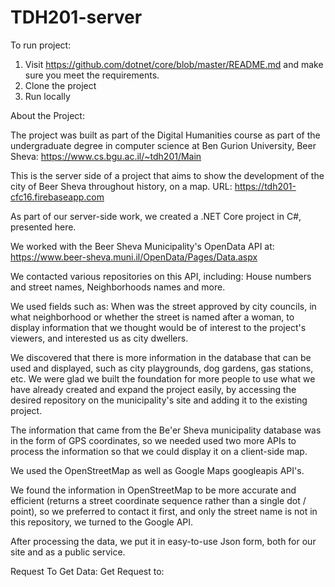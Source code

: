 # TDH201-server
To run project: 
1. Visit https://github.com/dotnet/core/blob/master/README.md and make sure you meet the requirements.
2. Clone the project
3. Run locally

About the Project:

The project was built as part of the Digital Humanities course as part of the undergraduate degree in computer science at Ben Gurion University, Beer Sheva: https://www.cs.bgu.ac.il/~tdh201/Main

This is the server side of a project that aims to show the development of the city of Beer Sheva throughout history, on a map. URL: https://tdh201-cfc16.firebaseapp.com

As part of our server-side work, we created a .NET Core project in C#, presented here.

We worked with the Beer Sheva Municipality's OpenData API at: https://www.beer-sheva.muni.il/OpenData/Pages/Data.aspx

We contacted various repositories on this API, including: House numbers and street names, Neighborhoods names and more.
  
We used fields such as: When was the street approved by city councils, in what neighborhood or whether the street is named after a woman, to display information that we thought would be of interest to the project's viewers, and interested us as city dwellers.

We discovered that there is more information in the database that can be used and displayed, such as city playgrounds, dog gardens, gas stations, etc. We were glad we built the foundation for more people to use what we have already created and expand the project easily, by accessing the desired repository on the municipality's site and adding it to the existing project.

The information that came from the Be'er Sheva municipality database was in the form of GPS coordinates, so we needed used two more APIs to process the information so that we could display it on a client-side map.
  
We used the OpenStreetMap as well as Google Maps googleapis API's.

We found the information in OpenStreetMap to be more accurate and efficient (returns a street coordinate sequence rather than a single dot / point), so we preferred to contact it first, and only the street name is not in this repository, we turned to the Google API.

After processing the data, we put it in easy-to-use Json form, both for our site and as a public service.

Request To Get Data:
Get Request to:

